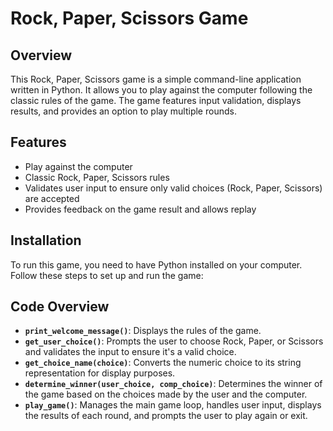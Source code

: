 # Rock, Paper, Scissors Game

## Overview

This Rock, Paper, Scissors game is a simple command-line application written in Python. It allows you to play against the computer following the classic rules of the game. The game features input validation, displays results, and provides an option to play multiple rounds.

## Features

- Play against the computer
- Classic Rock, Paper, Scissors rules
- Validates user input to ensure only valid choices (Rock, Paper, Scissors) are accepted
- Provides feedback on the game result and allows replay

## Installation

To run this game, you need to have Python installed on your computer. Follow these steps to set up and run the game:

## Code Overview

- **`print_welcome_message()`**: Displays the rules of the game.
- **`get_user_choice()`**: Prompts the user to choose Rock, Paper, or Scissors and validates the input to ensure it's a valid choice.
- **`get_choice_name(choice)`**: Converts the numeric choice to its string representation for display purposes.
- **`determine_winner(user_choice, comp_choice)`**: Determines the winner of the game based on the choices made by the user and the computer.
- **`play_game()`**: Manages the main game loop, handles user input, displays the results of each round, and prompts the user to play again or exit.


